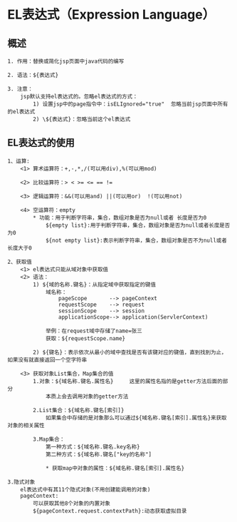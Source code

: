 # EL表达式（Expression Language）

## 概述
    1. 作用：替换或简化jsp页面中java代码的编写

    2. 语法：${表达式}

    3. 注意：
        jsp默认支持el表达式的。忽略el表达式的方式：
            1) 设置jsp中的page指令中：isELIgnored="true"  忽略当前jsp页面中所有的el表达式
            2) \${表达式}：忽略当前这个el表达式

## EL表达式的使用
    1、运算:
        <1> 算术运算符：+,-,*,/(可以用div),%(可以用mod)

        <2> 比较运算符：> < >= <= == !=

        <3> 逻辑运算符：&&(可以用and) ||(可以用or)  !(可以用not)

        <4> 空运算符：empty
            * 功能：用于判断字符串，集合，数组对象是否为null或者 长度是否为0
                ${empty list}:用于判断字符串，集合，数组对象是否为null或者长度是否为0
                ${not empty list}:表示判断字符串，集合，数组对象是否不为null或者长度大于0

    2、获取值
        <1> el表达式只能从域对象中获取值
        <2> 语法：
            1) ${域的名称.键名}：从指定域中获取指定的键值
                域名称：
                    pageScope       --> pageContext
                    requestScope    --> request
                    sessionScope    --> session
                    applicationScope--> application(ServlerContext)

                举例：在request域中存储了name=张三
                获取：${requestScope.name}

            2) ${键名}：表示依次从最小的域中查找是否有该键对应的键值，直到找到为止，如果没有就直接返回一个空字符串

        <3> 获取对象List集合，Map集合的值
            1.对象：${域名称.键名.属性名}     这里的属性名指的是getter方法后面的部分
                本质上会去调用对象的getter方法

            2.List集合：${域名称.键名[索引]}
                如果集合中存储的是对象那么可以通过${域名称.键名[索引].属性名}来获取对象的相关属性

            3.Map集合：
                第一种方式：${域名称.键名.key名称}
                第二种方式：${域名称.键名["key的名称"]
                
                * 获取map中对象的属性：${域名称.键名[索引].属性名}

    3.隐式对象
        el表达式中有其11个隐式对象(不用创建能调用的对象)
        pageContext:
            可以获取其他8个对象的内置对象
            ${pageContext.request.contextPath}:动态获取虚拟目录
